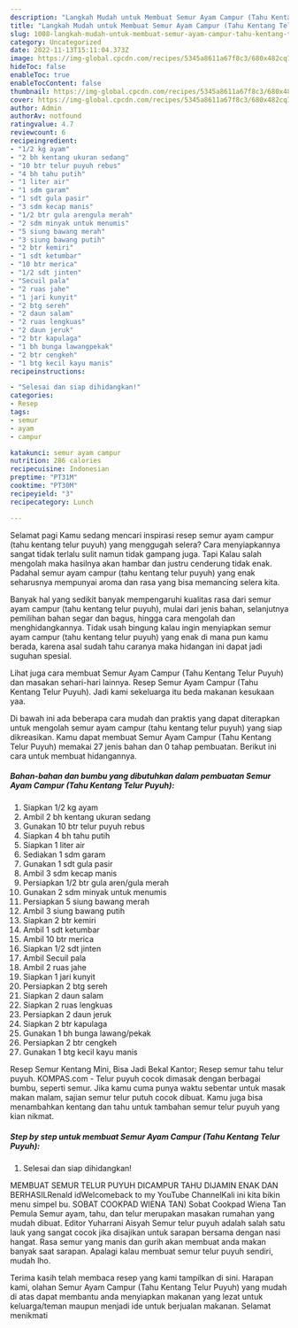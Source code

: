 ```yaml
---
description: "Langkah Mudah untuk Membuat Semur Ayam Campur (Tahu Kentang Telur Puyuh) yang Lezat"
title: "Langkah Mudah untuk Membuat Semur Ayam Campur (Tahu Kentang Telur Puyuh) yang Lezat"
slug: 1008-langkah-mudah-untuk-membuat-semur-ayam-campur-tahu-kentang-telur-puyuh-yang-lezat
category: Uncategorized
date: 2022-11-13T15:11:04.373Z
image: https://img-global.cpcdn.com/recipes/5345a8611a67f8c3/680x482cq70/semur-ayam-campur-tahu-kentang-telur-puyuh-foto-resep-utama.jpg
hideToc: false
enableToc: true
enableTocContent: false
thumbnail: https://img-global.cpcdn.com/recipes/5345a8611a67f8c3/680x482cq70/semur-ayam-campur-tahu-kentang-telur-puyuh-foto-resep-utama.jpg
cover: https://img-global.cpcdn.com/recipes/5345a8611a67f8c3/680x482cq70/semur-ayam-campur-tahu-kentang-telur-puyuh-foto-resep-utama.jpg
author: Admin
authorAv: notfound
ratingvalue: 4.7
reviewcount: 6
recipeingredient:
- "1/2 kg ayam"
- "2 bh kentang ukuran sedang"
- "10 btr telur puyuh rebus"
- "4 bh tahu putih"
- "1 liter air"
- "1 sdm garam"
- "1 sdt gula pasir"
- "3 sdm kecap manis"
- "1/2 btr gula arengula merah"
- "2 sdm minyak untuk menumis"
- "5 siung bawang merah"
- "3 siung bawang putih"
- "2 btr kemiri"
- "1 sdt ketumbar"
- "10 btr merica"
- "1/2 sdt jinten"
- "Secuil pala"
- "2 ruas jahe"
- "1 jari kunyit"
- "2 btg sereh"
- "2 daun salam"
- "2 ruas lengkuas"
- "2 daun jeruk"
- "2 btr kapulaga"
- "1 bh bunga lawangpekak"
- "2 btr cengkeh"
- "1 btg kecil kayu manis"
recipeinstructions:

- "Selesai dan siap dihidangkan!"
categories:
- Resep
tags:
- semur
- ayam
- campur

katakunci: semur ayam campur 
nutrition: 286 calories
recipecuisine: Indonesian
preptime: "PT31M"
cooktime: "PT30M"
recipeyield: "3"
recipecategory: Lunch

---
```



Selamat pagi Kamu sedang mencari inspirasi resep semur ayam campur (tahu kentang telur puyuh) yang menggugah selera? Cara menyiapkannya sangat tidak terlalu sulit namun tidak gampang juga. Tapi Kalau salah mengolah maka hasilnya akan hambar dan justru cenderung tidak enak. Padahal semur ayam campur (tahu kentang telur puyuh) yang enak seharusnya mempunyai aroma dan rasa yang bisa memancing selera kita.


Banyak hal yang sedikit banyak mempengaruhi kualitas rasa dari semur ayam campur (tahu kentang telur puyuh), mulai dari jenis bahan, selanjutnya pemilihan bahan segar dan bagus, hingga cara mengolah dan menghidangkannya. Tidak usah bingung kalau ingin menyiapkan semur ayam campur (tahu kentang telur puyuh) yang enak di mana pun kamu berada, karena asal sudah tahu caranya maka hidangan ini dapat jadi suguhan spesial.

Lihat juga cara membuat Semur Ayam Campur (Tahu Kentang Telur Puyuh) dan masakan sehari-hari lainnya. Resep Semur Ayam Campur (Tahu Kentang Telur Puyuh). Jadi kami sekeluarga itu beda makanan kesukaan yaa.


Di bawah ini ada beberapa cara mudah dan praktis yang dapat diterapkan untuk mengolah semur ayam campur (tahu kentang telur puyuh) yang siap dikreasikan. Kamu dapat membuat Semur Ayam Campur (Tahu Kentang Telur Puyuh) memakai 27 jenis bahan dan 0 tahap pembuatan. Berikut ini cara untuk membuat hidangannya.

<!--inarticleads1-->

##### Bahan-bahan dan bumbu yang dibutuhkan dalam pembuatan Semur Ayam Campur (Tahu Kentang Telur Puyuh):

1. Siapkan 1/2 kg ayam
1. Ambil 2 bh kentang ukuran sedang
1. Gunakan 10 btr telur puyuh rebus
1. Siapkan 4 bh tahu putih
1. Siapkan 1 liter air
1. Sediakan 1 sdm garam
1. Gunakan 1 sdt gula pasir
1. Ambil 3 sdm kecap manis
1. Persiapkan 1/2 btr gula aren/gula merah
1. Gunakan 2 sdm minyak untuk menumis
1. Persiapkan 5 siung bawang merah
1. Ambil 3 siung bawang putih
1. Siapkan 2 btr kemiri
1. Ambil 1 sdt ketumbar
1. Ambil 10 btr merica
1. Siapkan 1/2 sdt jinten
1. Ambil Secuil pala
1. Ambil 2 ruas jahe
1. Siapkan 1 jari kunyit
1. Persiapkan 2 btg sereh
1. Siapkan 2 daun salam
1. Siapkan 2 ruas lengkuas
1. Persiapkan 2 daun jeruk
1. Siapkan 2 btr kapulaga
1. Gunakan 1 bh bunga lawang/pekak
1. Persiapkan 2 btr cengkeh
1. Gunakan 1 btg kecil kayu manis


Resep Semur Kentang Mini, Bisa Jadi Bekal Kantor; Resep semur tahu telur puyuh. KOMPAS.com - Telur puyuh cocok dimasak dengan berbagai bumbu, seperti semur. Jika kamu cuma punya waktu sebentar untuk masak makan malam, sajian semur telur putuh cocok dibuat. Kamu juga bisa menambahkan kentang dan tahu untuk tambahan semur telur puyuh yang kian nikmat. 

<!--inarticleads2-->

##### Step by step untuk membuat Semur Ayam Campur (Tahu Kentang Telur Puyuh):


1. Selesai dan siap dihidangkan!

MEMBUAT SEMUR TELUR PUYUH DICAMPUR TAHU DIJAMIN ENAK DAN BERHASILRenald idWelcomeback to my YouTube ChannelKali ini kita bikin menu simpel bu. SOBAT COOKPAD WIENA TAN) Sobat Cookpad Wiena Tan Pemula Semur ayam, tahu, dan telur merupakan masakan rumahan yang mudah dibuat. Editor Yuharrani Aisyah Semur telur puyuh adalah salah satu lauk yang sangat cocok jika disajikan untuk sarapan bersama dengan nasi hangat. Rasa semur yang manis dan gurih akan membuat anda makan banyak saat sarapan. Apalagi kalau membuat semur telur puyuh sendiri, mudah lho. 

Terima kasih telah membaca resep yang kami tampilkan di sini. Harapan kami, olahan Semur Ayam Campur (Tahu Kentang Telur Puyuh) yang mudah di atas dapat membantu anda menyiapkan makanan yang lezat untuk keluarga/teman maupun menjadi ide untuk berjualan makanan. Selamat menikmati

